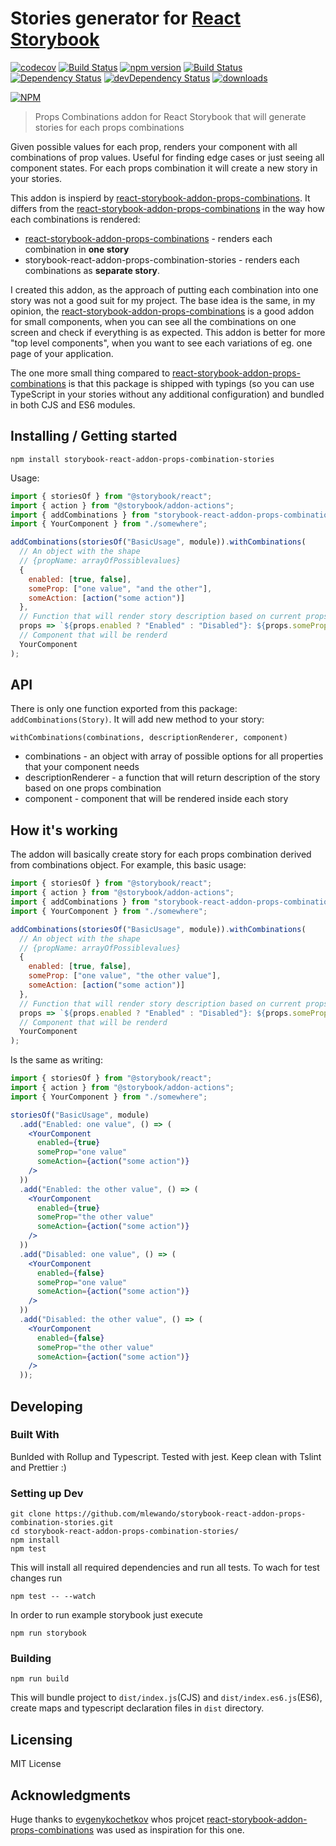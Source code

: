 # Stories generator for [React Storybook](https://github.com/storybooks/react-storybook)

[![codecov](https://codecov.io/gh/mlewando/storybook-react-addon-props-combination-stories/branch/master/graph/badge.svg)](https://codecov.io/gh/mlewando/storybook-react-addon-props-combination-stories)
[![Build Status](https://travis-ci.org/mlewando/storybook-react-addon-props-combination-stories.svg?branch=master)](https://travis-ci.org/mlewando/storybook-react-addon-props-combination-stories)
[![npm version](https://badge.fury.io/js/storybook-react-addon-props-combination-stories.svg)](https://badge.fury.io/js/storybook-react-addon-props-combination-stories)
[![Build Status](https://travis-ci.org/mlewando/storybook-react-addon-props-combination-stories.svg?branch=master)](https://travis-ci.org/mlewando/storybook-react-addon-props-combination-stories)
[![Dependency Status](https://david-dm.org/mlewando/storybook-react-addon-props-combination-stories.svg)](https://david-dm.org/mlewando/storybook-react-addon-props-combination-stories)
[![devDependency Status](https://david-dm.org/mlewando/storybook-react-addon-props-combination-stories/dev-status.svg)](https://david-dm.org/mlewando/storybook-react-addon-props-combination-stories#info=devDependencies)
[![downloads][downloads-image]][downloads-url]

[downloads-image]: https://img.shields.io/npm/dm/get-package-readme.svg
[downloads-url]: https://npmjs.org/package/get-package-readme

[![NPM](https://nodei.co/npm/storybook-react-addon-props-combination-stories.png)](https://npmjs.org/package/storybook-react-addon-props-combination-stories)

> Props Combinations addon for React Storybook that will generate stories for each props combinations

Given possible values for each prop, renders your component with all combinations of prop values.
Useful for finding edge cases or just seeing all component states.
For each props combination it will create a new story in your stories.

This addon is inspierd by [react-storybook-addon-props-combinations](https://github.com/evgenykochetkov/react-storybook-addon-props-combinations). It differs from the [react-storybook-addon-props-combinations](https://github.com/evgenykochetkov/react-storybook-addon-props-combinations) in the way how each combinations is rendered:

* [react-storybook-addon-props-combinations](https://github.com/evgenykochetkov/react-storybook-addon-props-combinations) - renders each combination in **one story**
* storybook-react-addon-props-combination-stories - renders each combinations as **separate story**.

I created this addon, as the approach of putting each combination into one story was not a good suit for my project. The base idea is the same, in my opinion, the [react-storybook-addon-props-combinations](https://github.com/evgenykochetkov/react-storybook-addon-props-combinations) is a good addon for small components, when you can see all the combinations on one screen and check if everything is as expected. This addon is better for more "top level components", when you want to see each variations of eg. one page of your application.

The one more small thing compared to [react-storybook-addon-props-combinations](https://github.com/evgenykochetkov/react-storybook-addon-props-combinations) is that this package is shipped with typings (so you can use TypeScript in your stories without any additional configuration) and bundled in both CJS and ES6 modules.

## Installing / Getting started

```shell
npm install storybook-react-addon-props-combination-stories
```

Usage:

```js
import { storiesOf } from "@storybook/react";
import { action } from "@storybook/addon-actions";
import { addCombinations } from "storybook-react-addon-props-combination-stories";
import { YourComponent } from "./somewhere";

addCombinations(storiesOf("BasicUsage", module)).withCombinations(
  // An object with the shape
  // {propName: arrayOfPossiblevalues}
  {
    enabled: [true, false],
    someProp: ["one value", "and the other"],
    someAction: [action("some action")]
  },
  // Function that will render story description based on current props
  props => `${props.enabled ? "Enabled" : "Disabled"}: ${props.someProp}`,
  // Component that will be renderd
  YourComponent
);
```

## API

There is only one function exported from this package: `addCombinations(Story)`. It will add new method to your story:

`withCombinations(combinations, descriptionRenderer, component)`

* combinations - an object with array of possible options for all properties that your component needs
* descriptionRenderer - a function that will return description of the story based on one props combination
* component - component that will be rendered inside each story

## How it's working

The addon will basically create story for each props combination derived from combinations object. For example, this basic usage:

```js
import { storiesOf } from "@storybook/react";
import { action } from "@storybook/addon-actions";
import { addCombinations } from "storybook-react-addon-props-combination-stories";
import { YourComponent } from "./somewhere";

addCombinations(storiesOf("BasicUsage", module)).withCombinations(
  // An object with the shape
  // {propName: arrayOfPossiblevalues}
  {
    enabled: [true, false],
    someProp: ["one value", "the other value"],
    someAction: [action("some action")]
  },
  // Function that will render story description based on current props
  props => `${props.enabled ? "Enabled" : "Disabled"}: ${props.someProp}`,
  // Component that will be renderd
  YourComponent
);
```

Is the same as writing:

```jsx
import { storiesOf } from "@storybook/react";
import { action } from "@storybook/addon-actions";
import { YourComponent } from "./somewhere";

storiesOf("BasicUsage", module)
  .add("Enabled: one value", () => (
    <YourComponent
      enabled={true}
      someProp="one value"
      someAction={action("some action")}
    />
  ))
  .add("Enabled: the other value", () => (
    <YourComponent
      enabled={true}
      someProp="the other value"
      someAction={action("some action")}
    />
  ))
  .add("Disabled: one value", () => (
    <YourComponent
      enabled={false}
      someProp="one value"
      someAction={action("some action")}
    />
  ))
  .add("Disabled: the other value", () => (
    <YourComponent
      enabled={false}
      someProp="the other value"
      someAction={action("some action")}
    />
  ));
```

## Developing

### Built With

Bunlded with Rollup and Typescript. Tested with jest. Keep clean with Tslint and Prettier :)

### Setting up Dev

```shell
git clone https://github.com/mlewando/storybook-react-addon-props-combination-stories.git
cd storybook-react-addon-props-combination-stories/
npm install
npm test
```

This will install all required dependencies and run all tests. To wach for test changes run

```shell
npm test -- --watch
```

In order to run example storybook just execute

```shell
npm run storybook
```

### Building

```shell
npm run build
```

This will bundle project to `dist/index.js`(CJS) and `dist/index.es6.js`(ES6), create maps and typescript declaration files in `dist` directory.

## Licensing

MIT License

## Acknowledgments

Huge thanks to [evgenykochetkov](https://github.com/evgenykochetkov) whos projcet [react-storybook-addon-props-combinations](https://github.com/evgenykochetkov/react-storybook-addon-props-combinations) was used as inspiration for this one.

